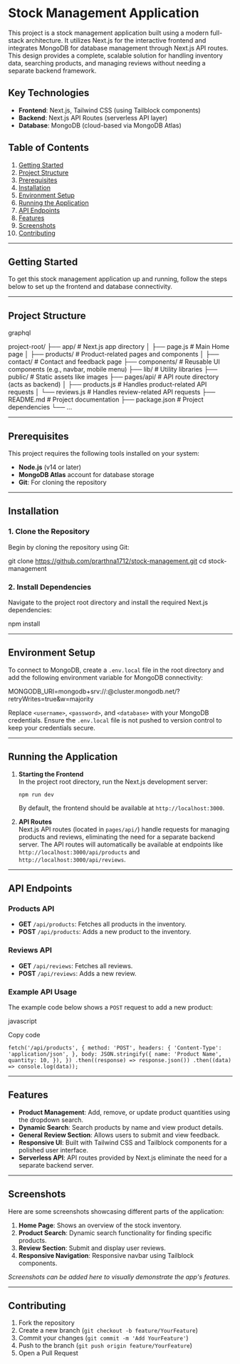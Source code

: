 # Stock Management Application

This project is a stock management application built using a modern full-stack architecture. It utilizes Next.js for the interactive frontend and integrates MongoDB for database management through Next.js API routes. This design provides a complete, scalable solution for handling inventory data, searching products, and managing reviews without needing a separate backend framework.

## Key Technologies

- **Frontend**: Next.js, Tailwind CSS (using Tailblock components)
- **Backend**: Next.js API Routes (serverless API layer)
- **Database**: MongoDB (cloud-based via MongoDB Atlas)

## Table of Contents

1.  [Getting Started](#getting-started)
2.  [Project Structure](#project-structure)
3.  [Prerequisites](#prerequisites)
4.  [Installation](#installation)
5.  [Environment Setup](#environment-setup)
6.  [Running the Application](#running-the-application)
7.  [API Endpoints](#api-endpoints)
8.  [Features](#features)
9.  [Screenshots](#screenshots)
10. [Contributing](#contributing)

---

## Getting Started

To get this stock management application up and running, follow the steps below to set up the frontend and database connectivity.

---

## Project Structure

graphql

project-root/
├── app/ # Next.js app directory
│ ├── page.js # Main Home page
│ ├── products/ # Product-related pages and components
│ ├── contact/ # Contact and feedback page
├── components/ # Reusable UI components (e.g., navbar, mobile menu)
├── lib/ # Utility libraries
├── public/ # Static assets like images
├── pages/api/ # API route directory (acts as backend)
│ ├── products.js # Handles product-related API requests
│ └── reviews.js # Handles review-related API requests
├── README.md # Project documentation
├── package.json # Project dependencies
└── ...

---

## Prerequisites

This project requires the following tools installed on your system:

- **Node.js** (v14 or later)
- **MongoDB Atlas** account for database storage
- **Git**: For cloning the repository

---

## Installation

### 1. Clone the Repository

Begin by cloning the repository using Git:

git clone https://github.com/prarthna1712/stock-management.git
cd stock-management

### 2. Install Dependencies

Navigate to the project root directory and install the required Next.js dependencies:

npm install

---

## Environment Setup

To connect to MongoDB, create a `.env.local` file in the root directory and add the following environment variable for MongoDB connectivity:

MONGODB_URI=mongodb+srv://<username>:<password>@cluster.mongodb.net/<database>?retryWrites=true&w=majority

Replace `<username>`, `<password>`, and `<database>` with your MongoDB credentials. Ensure the `.env.local` file is not pushed to version control to keep your credentials secure.

---

## Running the Application

1.  **Starting the Frontend**  
    In the project root directory, run the Next.js development server:

    `npm run dev`

    By default, the frontend should be available at `http://localhost:3000`.

2.  **API Routes**  
    Next.js API routes (located in `pages/api/`) handle requests for managing products and reviews, eliminating the need for a separate backend server. The API routes will automatically be available at endpoints like `http://localhost:3000/api/products` and `http://localhost:3000/api/reviews`.

---

## API Endpoints

### Products API

- **GET** `/api/products`: Fetches all products in the inventory.
- **POST** `/api/products`: Adds a new product to the inventory.

### Reviews API

- **GET** `/api/reviews`: Fetches all reviews.
- **POST** `/api/reviews`: Adds a new review.

### Example API Usage

The example code below shows a `POST` request to add a new product:

javascript

Copy code

`fetch('/api/products', {
  method: 'POST',
  headers: {
    'Content-Type': 'application/json',
  },
  body: JSON.stringify({
    name: 'Product Name',
    quantity: 10,
  }),
})
  .then((response) => response.json())
  .then((data) => console.log(data));`

---

## Features

- **Product Management**: Add, remove, or update product quantities using the dropdown search.
- **Dynamic Search**: Search products by name and view product details.
- **General Review Section**: Allows users to submit and view feedback.
- **Responsive UI**: Built with Tailwind CSS and Tailblock components for a polished user interface.
- **Serverless API**: API routes provided by Next.js eliminate the need for a separate backend server.

---

## Screenshots

Here are some screenshots showcasing different parts of the application:

1.  **Home Page**: Shows an overview of the stock inventory.
2.  **Product Search**: Dynamic search functionality for finding specific products.
3.  **Review Section**: Submit and display user reviews.
4.  **Responsive Navigation**: Responsive navbar using Tailblock components.

_Screenshots can be added here to visually demonstrate the app's features._

---

## Contributing

1.  Fork the repository
2.  Create a new branch (`git checkout -b feature/YourFeature`)
3.  Commit your changes (`git commit -m 'Add YourFeature'`)
4.  Push to the branch (`git push origin feature/YourFeature`)
5.  Open a Pull Request
